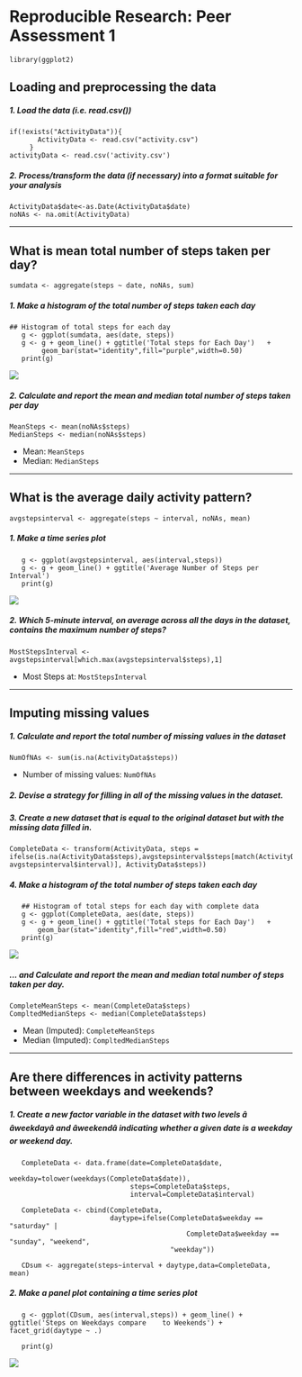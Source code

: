 Reproducible Research: Peer Assessment 1
========================================

    library(ggplot2)

Loading and preprocessing the data
----------------------------------

##### 1. Load the data (i.e. read.csv())

    if(!exists("ActivityData")){ 
           ActivityData <- read.csv("activity.csv")
         } 
    activityData <- read.csv('activity.csv')

##### 2. Process/transform the data (if necessary) into a format suitable for your analysis

    ActivityData$date<-as.Date(ActivityData$date)
    noNAs <- na.omit(ActivityData)

------------------------------------------------------------------------

What is mean total number of steps taken per day?
-------------------------------------------------

    sumdata <- aggregate(steps ~ date, noNAs, sum)

##### 1. Make a histogram of the total number of steps taken each day

    ## Histogram of total steps for each day   
       g <- ggplot(sumdata, aes(date, steps)) 
       g <- g + geom_line() + ggtitle('Total steps for Each Day')   +
            geom_bar(stat="identity",fill="purple",width=0.50)
       print(g)

![](PA1_template_files/figure-markdown_strict/unnamed-chunk-5-1.png)<!-- -->

##### 2. Calculate and report the mean and median total number of steps taken per day

    MeanSteps <- mean(noNAs$steps)
    MedianSteps <- median(noNAs$steps)

-   Mean: `MeanSteps`
-   Median: `MedianSteps`

------------------------------------------------------------------------

What is the average daily activity pattern?
-------------------------------------------

    avgstepsinterval <- aggregate(steps ~ interval, noNAs, mean)

##### 1. Make a time series plot

       g <- ggplot(avgstepsinterval, aes(interval,steps)) 
       g <- g + geom_line() + ggtitle('Average Number of Steps per Interval')   
       print(g)

![](PA1_template_files/figure-markdown_strict/unnamed-chunk-8-1.png)<!-- -->

##### 2. Which 5-minute interval, on average across all the days in the dataset, contains the maximum number of steps?

    MostStepsInterval <- avgstepsinterval[which.max(avgstepsinterval$steps),1] 

-   Most Steps at: `MostStepsInterval`

------------------------------------------------------------------------

Imputing missing values
-----------------------

##### 1. Calculate and report the total number of missing values in the dataset

    NumOfNAs <- sum(is.na(ActivityData$steps))

-   Number of missing values: `NumOfNAs`

##### 2. Devise a strategy for filling in all of the missing values in the dataset.

##### 3. Create a new dataset that is equal to the original dataset but with the missing data filled in.

    CompleteData <- transform(ActivityData, steps = ifelse(is.na(ActivityData$steps),avgstepsinterval$steps[match(ActivityData$interval, avgstepsinterval$interval)], ActivityData$steps)) 

##### 4. Make a histogram of the total number of steps taken each day

       ## Histogram of total steps for each day with complete data    
       g <- ggplot(CompleteData, aes(date, steps)) 
       g <- g + geom_line() + ggtitle('Total steps for Each Day')   +
           geom_bar(stat="identity",fill="red",width=0.50)
       print(g)

![](PA1_template_files/figure-markdown_strict/unnamed-chunk-12-1.png)<!-- -->

##### ... and Calculate and report the mean and median total number of steps taken per day.

    CompleteMeanSteps <- mean(CompleteData$steps)
    CompltedMedianSteps <- median(CompleteData$steps) 

-   Mean (Imputed): `CompleteMeanSteps`
-   Median (Imputed): `CompltedMedianSteps`

------------------------------------------------------------------------

Are there differences in activity patterns between weekdays and weekends?
-------------------------------------------------------------------------

##### 1. Create a new factor variable in the dataset with two levels â âweekdayâ and âweekendâ indicating whether a given date is a weekday or weekend day.

       CompleteData <- data.frame(date=CompleteData$date, 
                                  weekday=tolower(weekdays(CompleteData$date)), 
                                  steps=CompleteData$steps, 
                                  interval=CompleteData$interval)

       CompleteData <- cbind(CompleteData, 
                             daytype=ifelse(CompleteData$weekday == "saturday" | 
                                                CompleteData$weekday == "sunday", "weekend", 
                                            "weekday"))

       CDsum <- aggregate(steps~interval + daytype,data=CompleteData, mean)

##### 2. Make a panel plot containing a time series plot

       g <- ggplot(CDsum, aes(interval,steps)) + geom_line() + ggtitle('Steps on Weekdays compare    to Weekends') + facet_grid(daytype ~ .) 
           
       print(g)

![](PA1_template_files/figure-markdown_strict/unnamed-chunk-15-1.png)<!-- -->
